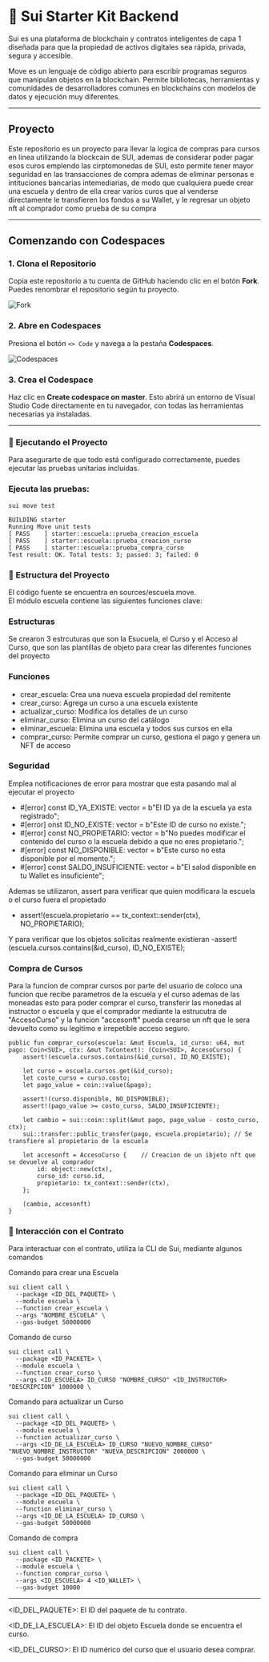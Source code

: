 # 🚀 Sui Starter Kit Backend

Sui es una plataforma de blockchain y contratos inteligentes de capa 1 diseñada para que la propiedad de activos digitales sea rápida, privada, segura y accesible.

Move es un lenguaje de código abierto para escribir programas seguros que manipulan objetos en la blockchain. Permite bibliotecas, herramientas y comunidades de desarrolladores comunes en blockchains con modelos de datos y ejecución muy diferentes.

---

##  Proyecto

Este repositorio es un proyecto para llevar la logica de compras para cursos en linea utilizando la blockcain de SUI, ademas de considerar poder pagar esos curos emplendo las cirptomonedas de SUI,
esto permite tener mayor seguridad en las transacciones de compra ademas de eliminar personas e intituciones bancarias intemediarias, de modo que cualquiera puede crear una escuela y dentro de ella
crear varios curos que al venderse directamente le transfieren los fondos a su Wallet, y le regresar un objeto nft al comprador como prueba de su compra

---

## Comenzando con Codespaces

### 1. Clona el Repositorio  
Copia este repositorio a tu cuenta de GitHub haciendo clic en el botón **Fork**. Puedes renombrar el repositorio según tu proyecto.

![Fork](./imagenes/fork.png)

### 2. Abre en Codespaces  
Presiona el botón `<> Code` y navega a la pestaña **Codespaces**.

![Codespaces](./imagenes/codespaces.png)

### 3. Crea el Codespace  
Haz clic en **Create codespace on master**. Esto abrirá un entorno de Visual Studio Code directamente en tu navegador, con todas las herramientas necesarias ya instaladas.

---

### 🧪 Ejecutando el Proyecto

Para asegurarte de que todo está configurado correctamente, puedes ejecutar las pruebas unitarias incluidas.

### Ejecuta las pruebas:
```
sui move test

BUILDING starter
Running Move unit tests
[ PASS    ] starter::escuela::prueba_creacion_escuela
[ PASS    ] starter::escuela::prueba_creacion_curso
[ PASS    ] starter::escuela::prueba_compra_curso
Test result: OK. Total tests: 3; passed: 3; failed: 0
```

### 🧩 Estructura del Proyecto

El código fuente se encuentra en sources/escuela.move.  
El módulo escuela contiene las siguientes funciones clave:

### Estructuras
Se crearon 3 estrcuturas que son la Esucuela, el Curso y el Acceso al Curso, que son las plantillas de objeto para crear las diferentes funciones del
proyecto

### Funciones 
- crear_escuela: Crea una nueva escuela propiedad del remitente
- crear_curso: Agrega un curso a una escuela existente
- actualizar_curso: Modifica los detalles de un curso
- eliminar_curso: Elimina un curso del catálogo
- eliminar_escuela: Elimina una escuela y todos sus cursos en ella
- comprar_curso: Permite comprar un curso, gestiona el pago y genera un NFT de acceso


### Seguridad

Emplea notificaciones de error para mostrar que esta pasando mal al ejecutar el proyecto
 -  #[error]
    const ID_YA_EXISTE: vector<u8> = b"El ID ya de la escuela ya esta registrado";
 -   #[error]
     onst ID_NO_EXISTE: vector<u8> = b"Este ID de curso no existe.";
 -   #[error]
    const NO_PROPIETARIO: vector<u8> = b"No puedes modificar el contenido del curso o la escuela debido a que no eres propietario.";
 -   #[error]
    const NO_DISPONIBLE: vector<u8> = b"Este curso no esta disponible por el momento.";
 -   #[error]
    const SALDO_INSUFICIENTE: vector<u8> = b"El salod disponible en tu Wallet es insuficiente";

Ademas se utilizaron, assert para verificar que quien modificara la escuela o el curso fuera el propietado
- assert!(escuela.propietario == tx_context::sender(ctx), NO_PROPIETARIO);
  
Y para verificar que los objetos solicitas realmente existieran
-assert!(escuela.cursos.contains(&id_curso), ID_NO_EXISTE);

### Compra de Cursos
Para la funcion de comprar cursos por parte del usuario de coloco una funcion que recibe parametros de la escuela y el curso ademas de las moneadas esto para poder comprar el curso, 
transferir las monedas al instructor o escuela y que el comprador mediante la estrucutra de "AccesoCurso" y la funcion "accesonft" pueda crearse un nft que le sera devuelto como su
legitimo e irrepetible acceso seguro.

    public fun comprar_curso(escuela: &mut Escuela, id_curso: u64, mut pago: Coin<SUI>, ctx: &mut TxContext): (Coin<SUI>, AccesoCurso) {
        assert!(escuela.cursos.contains(&id_curso), ID_NO_EXISTE);

        let curso = escuela.cursos.get(&id_curso);
        let costo_curso = curso.costo;
        let pago_value = coin::value(&pago);

        assert!(curso.disponible, NO_DISPONIBLE);
        assert!(pago_value >= costo_curso, SALDO_INSUFICIENTE);

        let cambio = sui::coin::split(&mut pago, pago_value - costo_curso, ctx);
        sui::transfer::public_transfer(pago, escuela.propietario); // Se transfiere al propietario de la escuela

        let accesonft = AccesoCurso {    // Creacion de un ibjeto nft que se devuelve al comprador
            id: object::new(ctx),
            curso_id: curso.id,
            propietario: tx_context::sender(ctx),
        };

        (cambio, accesonft)
    }
    

### 💬 Interacción con el Contrato

Para interactuar con el contrato, utiliza la CLI de Sui, mediante algunos comandos 

 Comando para crear una Escuela

```
sui client call \
  --package <ID_DEL_PAQUETE> \
  --module escuela \
  --function crear_escuela \
  --args "NOMBRE_ESCUELA" \
  --gas-budget 50000000
```

Comando de curso

```
sui client call \
  --package <ID_PACKETE> \
  --module escuela \
  --function crear_curso \
  --args <ID_ESCUELA> ID_CURSO "NOMBRE_CURSO" <ID_INSTRUCTOR> "DESCRIPCION" 1000000 \
```


Comando para actualizar un Curso

```
sui client call \
  --package <ID_DEL_PAQUETE> \
  --module escuela \
  --function actualizar_curso \
  --args <ID_DE_LA_ESCUELA> ID_CURSO "NUEVO_NOMBRE_CURSO" "NUEVO_NOMBRE_INSTRUCTOR" "NUEVA_DESCRIPCION" 2000000 \
  --gas-budget 50000000
```

Comando para eliminar un Curso

```
sui client call \
  --package <ID_DEL_PAQUETE> \
  --module escuela \
  --function eliminar_curso \
  --args <ID_DE_LA_ESCUELA> ID_CURSO \
  --gas-budget 50000000
```


 Comando de compra

```
sui client call \
  --package <ID_PACKETE> \
  --module escuela \
  --function comprar_curso \
  --args <ID_ESCUELA> 4 <ID_WALLET> \
  --gas-budget 10000
```

--------------------------------------------------------
<ID_DEL_PAQUETE>: El ID del paquete de tu contrato.

<ID_DE_LA_ESCUELA>: El ID del objeto Escuela donde se encuentra el curso.

<ID_DEL_CURSO>: El ID numérico del curso que el usuario desea comprar.
